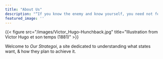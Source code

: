 ```yaml
---
title: "About Us"
description: "“If you know the enemy and know yourself, you need not fear the result of a hundred battles. If you know yourself but not the enemy, for every victory gained you will also suffer a defeat. If you know neither the enemy nor yourself, you will succumb in every battle. —Sun Tzu, *The Art of War*"
featured_image: ''
---
```

{{< figure src="/images/Victor_Hugo-Hunchback.jpg" title="Illustration from Victor Hugo et son temps (1881)" >}}

Welcome to *Our Strategoi*, a site dedicated to understanding what states want, & how they plan to achieve it. 